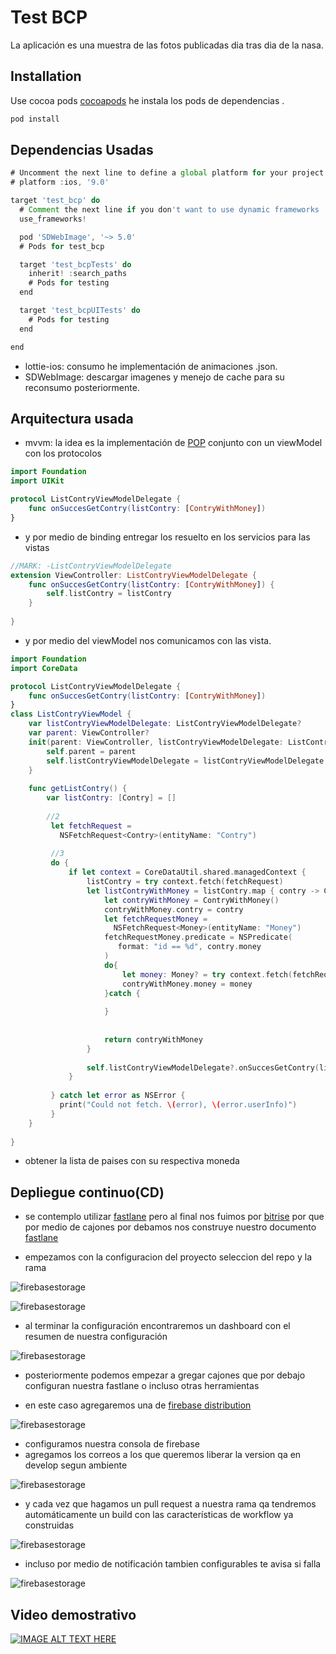 # Test BCP

La aplicación es una muestra de las fotos publicadas dia tras dia de la nasa.

## Installation

Use cocoa pods [cocoapods](https://cocoapods.org/) he instala los pods de dependencias .

```bash
pod install
```

## Dependencias Usadas

```javascript
# Uncomment the next line to define a global platform for your project
# platform :ios, '9.0'

target 'test_bcp' do
  # Comment the next line if you don't want to use dynamic frameworks
  use_frameworks!

  pod 'SDWebImage', '~> 5.0'
  # Pods for test_bcp

  target 'test_bcpTests' do
    inherit! :search_paths
    # Pods for testing
  end

  target 'test_bcpUITests' do
    # Pods for testing
  end

end

```

- lottie-ios: consumo he implementación de animaciones .json.
- SDWebImage: descargar imagenes y menejo de cache para su reconsumo posteriormente.

## Arquitectura usada
- mvvm: la idea es la implementación de [POP](https://medium.com/globallogic-latinoamerica-mobile/la-programaci%C3%B3n-orientada-a-protocolos-en-swift-3548ed2dc2f1) conjunto con un viewModel con los protocolos
```swift
import Foundation
import UIKit

protocol ListContryViewModelDelegate {
    func onSuccesGetContry(listContry: [ContryWithMoney])
}
```
- y por medio de binding entregar los resuelto en los servicios para las vistas

```swift
//MARK: -ListContryViewModelDelegate
extension ViewController: ListContryViewModelDelegate {
    func onSuccesGetContry(listContry: [ContryWithMoney]) {
        self.listContry = listContry
    }
    
}
```
- y por medio del viewModel nos comunicamos con las vista.

```swift
import Foundation
import CoreData

protocol ListContryViewModelDelegate {
    func onSuccesGetContry(listContry: [ContryWithMoney])
}
class ListContryViewModel {
    var listContryViewModelDelegate: ListContryViewModelDelegate?
    var parent: ViewController?
    init(parent: ViewController, listContryViewModelDelegate: ListContryViewModelDelegate) {
        self.parent = parent
        self.listContryViewModelDelegate = listContryViewModelDelegate
    }
    
    func getListContry() {
        var listContry: [Contry] = []
        
        //2
         let fetchRequest =
           NSFetchRequest<Contry>(entityName: "Contry")
         
         //3
         do {
             if let context = CoreDataUtil.shared.managedContext {
                 listContry = try context.fetch(fetchRequest)
                 let listContryWithMoney = listContry.map { contry -> ContryWithMoney in
                     let contryWithMoney = ContryWithMoney()
                     contryWithMoney.contry = contry
                     let fetchRequestMoney =
                       NSFetchRequest<Money>(entityName: "Money")
                     fetchRequestMoney.predicate = NSPredicate(
                        format: "id == %d", contry.money
                     )
                     do{
                         let money: Money? = try context.fetch(fetchRequestMoney).first
                         contryWithMoney.money = money
                     }catch {
                         
                     }
                     
                     
                     return contryWithMoney
                 }
                 
                 self.listContryViewModelDelegate?.onSuccesGetContry(listContry: listContryWithMoney)
             }
             
         } catch let error as NSError {
           print("Could not fetch. \(error), \(error.userInfo)")
         }
    }
    
}

```

- obtener la lista de paises con su respectiva moneda

## Depliegue continuo(CD)
- se contemplo utilizar [fastlane](https://fastlane.tools/) pero al final nos fuimos por [bitrise](https://app.bitrise.io/) por que por medio de cajones por debamos nos construye nuestro documento [fastlane](https://fastlane.tools/)

- empezamos con la configuracion del proyecto seleccion del repo y la rama

![firebasestorage](https://firebasestorage.googleapis.com/v0/b/testyummy-26178.appspot.com/o/Captura%20de%20Pantalla%202021-10-26%20a%20la(s)%2012.20.37%20a.%C2%A0m..png?alt=media&token=162e5d7a-01f1-4b8b-9365-e4d773ec2cf8)

![firebasestorage](https://firebasestorage.googleapis.com/v0/b/testyummy-26178.appspot.com/o/Captura%20de%20Pantalla%202021-10-26%20a%20la(s)%2012.21.26%20a.%C2%A0m..png?alt=media&token=b32dbbed-f91e-49fa-ace2-a8f31a9b0896)

- al terminar la configuración encontraremos un dashboard con el resumen de nuestra configuración

![firebasestorage](https://firebasestorage.googleapis.com/v0/b/testyummy-26178.appspot.com/o/Captura%20de%20Pantalla%202021-10-26%20a%20la(s)%2012.22.40%20a.%C2%A0m..png?alt=media&token=b2fe0b65-072f-4c74-b1bd-b123d2e70496)

- posteriormente podemos empezar a gregar cajones que por debajo configuran nuestra fastlane o incluso otras herramientas

- en este caso agregaremos una de [firebase distribution](https://firebase.google.com/?gclid=CjwKCAjwq9mLBhB2EiwAuYdMtU3Cg_kLyrNm1v0lD4kAFiKr2atanP8hXV7_ifKCnyOyJ_uNDFPenBoC8NAQAvD_BwE&gclsrc=aw.ds)

![firebasestorage](https://firebasestorage.googleapis.com/v0/b/testyummy-26178.appspot.com/o/Captura%20de%20Pantalla%202021-10-26%20a%20la(s)%2012.27.45%20a.%C2%A0m..png?alt=media&token=8705c329-f616-484a-a26a-4bb627b0aa65)

- configuramos nuestra consola de firebase
- agregamos los correos a los que queremos liberar la version qa en develop segun ambiente

![firebasestorage](https://firebasestorage.googleapis.com/v0/b/testyummy-26178.appspot.com/o/Captura%20de%20Pantalla%202021-10-26%20a%20la(s)%201.42.20%20a.%C2%A0m..png?alt=media&token=a937d623-04d9-4ee5-99d4-0dca17d4895c)

- y cada vez que hagamos un pull request a nuestra rama qa tendremos automáticamente un build con las características de workflow ya construidas

![firebasestorage](https://firebasestorage.googleapis.com/v0/b/testyummy-26178.appspot.com/o/Captura%20de%20Pantalla%202021-10-26%20a%20la(s)%201.03.43%20a.%C2%A0m..png?alt=media&token=84fe9885-d648-459b-b3c4-3451557841d7)

- incluso por medio de notificación tambien configurables te avisa si falla

![firebasestorage](https://firebasestorage.googleapis.com/v0/b/testyummy-26178.appspot.com/o/Captura%20de%20Pantalla%202021-10-26%20a%20la(s)%2012.25.10%20a.%C2%A0m..png?alt=media&token=1da43293-e709-4537-9ee6-6a142d73a976)


## Video demostrativo

[![IMAGE ALT TEXT HERE](https://firebasestorage.googleapis.com/v0/b/testyummy-26178.appspot.com/o/Captura%20de%20Pantalla%202021-10-26%20a%20la(s)%201.26.50%20a.%C2%A0m..png?alt=media&token=c1844733-42ba-4446-a443-a412b1055dd4)](https://www.youtube.com/watch?v=Aj8FFchdXBU&ab_channel=testcompiler)

